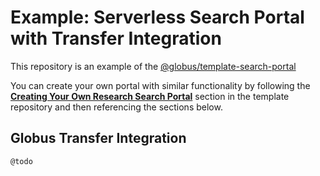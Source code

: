 # Example: Serverless Search Portal with Transfer Integration

This repository is an example of the [@globus/template-search-portal](https://github.com/globus/template-search-portal)

You can create your own portal with similar functionality by following the [**Creating Your Own Research Search Portal**](https://github.com/globus/template-search-portal?tab=readme-ov-file#creating-your-own-static-research-search-portal) section in the template repository and then referencing the sections below.


## Globus Transfer Integration

`@todo`
